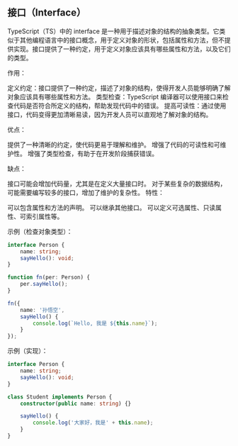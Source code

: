 <!-- @format -->

## 接口（Interface）

TypeScript（TS）中的 interface 是一种用于描述对象的结构的抽象类型。它类似于其他编程语言中的接口概念，用于定义对象的形状，包括属性和方法，但不提供实现。接口提供了一种约定，用于定义对象应该具有哪些属性和方法，以及它们的类型。

作用：

定义约定：接口提供了一种约定，描述了对象的结构，使得开发人员能够明确了解对象应该具有哪些属性和方法。
类型检查：TypeScript 编译器可以使用接口来检查代码是否符合所定义的结构，帮助发现代码中的错误。
提高可读性：通过使用接口，代码变得更加清晰易读，因为开发人员可以直观地了解对象的结构。

优点：

提供了一种清晰的约定，使代码更易于理解和维护。
增强了代码的可读性和可维护性。
增强了类型检查，有助于在开发阶段捕获错误。

缺点：

接口可能会增加代码量，尤其是在定义大量接口时。
对于某些复杂的数据结构，可能需要编写较多的接口，增加了维护的复杂性。
特性：

可以包含属性和方法的声明。
可以继承其他接口。
可以定义可选属性、只读属性、可索引属性等。

示例（检查对象类型）：

```typescript
interface Person {
	name: string;
	sayHello(): void;
}

function fn(per: Person) {
	per.sayHello();
}

fn({
	name: '孙悟空',
	sayHello() {
		console.log(`Hello, 我是 ${this.name}`);
	}
});
```

示例（实现）：

```typescript
interface Person {
	name: string;
	sayHello(): void;
}

class Student implements Person {
	constructor(public name: string) {}

	sayHello() {
		console.log('大家好，我是' + this.name);
	}
}
```
